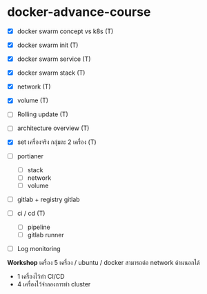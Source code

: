 # docker-advance-course


- [x] docker swarm concept vs k8s (T)
- [x] docker swarm init (T)
- [x] docker swarm service (T)
- [x] docker swarm stack (T)
- [x] network (T)
- [x] volume (T)
- [ ] Rolling update (T)
- [ ] architecture overview (T)
- [x] set เครื่องจริง กลุ่มละ 2 เครื่อง (T)

- [ ] portianer
	- [ ] stack
	- [ ] network
	- [ ] volume
- [ ] gitlab + registry gitlab
- [ ] ci / cd (T)
	- [ ] pipeline
	- [ ] gitlab runner
- [ ] Log monitoring


**Workshop**
เครื่อง 5 เครื่อง / ubuntu / docker สามารถต่อ network ด้านนอกได้
- 1 เครื่องไว้ทำ CI/CD
- 4 เครื่องไว้จำลองการทำ cluster
